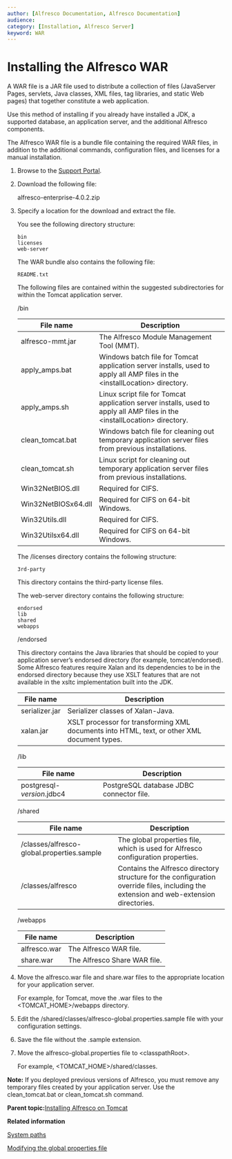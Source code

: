 ```yaml
---
author: [Alfresco Documentation, Alfresco Documentation]
audience: 
category: [Installation, Alfresco Server]
keyword: WAR
---
```


# Installing the Alfresco WAR

A WAR file is a JAR file used to distribute a collection of files \(JavaServer Pages, servlets, Java classes, XML files, tag libraries, and static Web pages\) that together constitute a web application.

Use this method of installing if you already have installed a JDK, a supported database, an application server, and the additional Alfresco components.

The Alfresco WAR file is a bundle file containing the required WAR files, in addition to the additional commands, configuration files, and licenses for a manual installation.

1.  Browse to the [Support Portal](http://support.alfresco.com).

2.  Download the following file:

    alfresco-enterprise-4.0.2.zip

3.  Specify a location for the download and extract the file.

    You see the following directory structure:

    ```
    bin
    licenses
    web-server
    ```

    The WAR bundle also contains the following file:

    ```
    README.txt
    ```

    The following files are contained within the suggested subdirectories for within the Tomcat application server.

    /bin

    |File name|Description|
    |---------|-----------|
    |alfresco-mmt.jar|The Alfresco Module Management Tool \(MMT\).|
    |apply\_amps.bat|Windows batch file for Tomcat application server installs, used to apply all AMP files in the <installLocation\> directory.|
    |apply\_amps.sh|Linux script file for Tomcat application server installs, used to apply all AMP files in the <installLocation\> directory.|
    |clean\_tomcat.bat|Windows batch file for cleaning out temporary application server files from previous installations.|
    |clean\_tomcat.sh|Linux script for cleaning out temporary application server files from previous installations.|
    |Win32NetBIOS.dll|Required for CIFS.|
    |Win32NetBIOSx64.dll|Required for CIFS on 64-bit Windows.|
    |Win32Utils.dll|Required for CIFS.|
    |Win32Utilsx64.dll|Required for CIFS on 64-bit Windows.|

    The /licenses directory contains the following structure:

    ```
    3rd-party
    ```

    This directory contains the third-party license files.

    The web-server directory contains the following structure:

    ```
    endorsed
    lib
    shared
    webapps
    ```

    /endorsed

    This directory contains the Java libraries that should be copied to your application server’s endorsed directory \(for example, tomcat/endorsed\). Some Alfresco features require Xalan and its dependencies to be in the endorsed directory because they use XSLT features that are not available in the xsltc implementation built into the JDK.

    |File name|Description|
    |---------|-----------|
    |serializer.jar|Serializer classes of Xalan-Java.|
    |xalan.jar|XSLT processor for transforming XML documents into HTML, text, or other XML document types.|

    /lib

    |File name|Description|
    |---------|-----------|
    |postgresql-*version*.jdbc4|PostgreSQL database JDBC connector file.|

    /shared

    |File name|Description|
    |---------|-----------|
    |/classes/alfresco-global.properties.sample|The global properties file, which is used for Alfresco configuration properties.|
    |/classes/alfresco|Contains the Alfresco directory structure for the configuration override files, including the extension and web-extension directories.|

    /webapps

    |File name|Description|
    |---------|-----------|
    |alfresco.war|The Alfresco WAR file.|
    |share.war|The Alfresco Share WAR file.|

4.  Move the alfresco.war file and share.war files to the appropriate location for your application server.

    For example, for Tomcat, move the .war files to the <TOMCAT\_HOME\>/webapps directory.

5.  Edit the /shared/classes/alfresco-global.properties.sample file with your configuration settings.

6.  Save the file without the .sample extension.

7.  Move the alfresco-global.properties file to <classpathRoot\>.

    For example, <TOMCAT\_HOME\>/shared/classes.


**Note:** If you deployed previous versions of Alfresco, you must remove any temporary files created by your application server. Use the clean\_tomcat.bat or clean\_tomcat.sh command.

**Parent topic:**[Installing Alfresco on Tomcat](../tasks/alf-tomcat-install.md)

**Related information**  


[System paths](../reuse/conv-syspaths.md)

[Modifying the global properties file](global-props-config.md)

